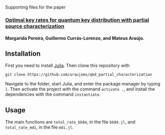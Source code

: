 Supporting files for the paper
### [Optimal key rates for quantum key distribution with partial source characterization](https://arxiv.org/abs/2510.13085)
#### Margarida Pereira, Guillermo Currás-Lorenzo, and Mateus Araújo.

## Installation

First you need to install [Julia](https://docs.julialang.org/en/v1/manual/getting-started/). Then clone this repository with
```
git clone https://github.com/araujoms/qkd_partial_characterization
```
Navigate to the folder, start Julia, and enter the package manager by typing `]`. Then activate the project with the command `activate .`, and install the dependencies with the command `instantiate`.

## Usage

The main functions are `total_rate_bb84`, in the file `bb84.jl`, and `total_rate_mdi`, in the file `mdi.jl`.
